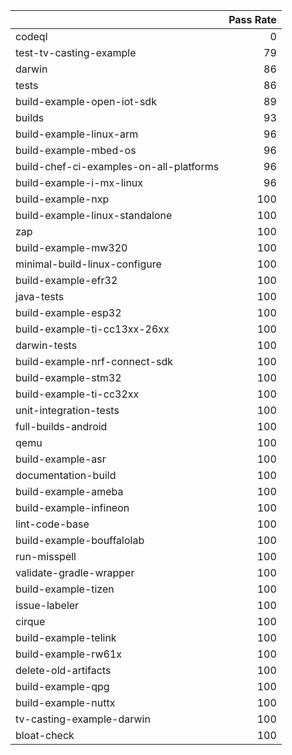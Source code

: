 |                                         |   Pass Rate |
|:----------------------------------------|------------:|
| codeql                                  |           0 |
| test-tv-casting-example                 |          79 |
| darwin                                  |          86 |
| tests                                   |          86 |
| build-example-open-iot-sdk              |          89 |
| builds                                  |          93 |
| build-example-linux-arm                 |          96 |
| build-example-mbed-os                   |          96 |
| build-chef-ci-examples-on-all-platforms |          96 |
| build-example-i-mx-linux                |          96 |
| build-example-nxp                       |         100 |
| build-example-linux-standalone          |         100 |
| zap                                     |         100 |
| build-example-mw320                     |         100 |
| minimal-build-linux-configure           |         100 |
| build-example-efr32                     |         100 |
| java-tests                              |         100 |
| build-example-esp32                     |         100 |
| build-example-ti-cc13xx-26xx            |         100 |
| darwin-tests                            |         100 |
| build-example-nrf-connect-sdk           |         100 |
| build-example-stm32                     |         100 |
| build-example-ti-cc32xx                 |         100 |
| unit-integration-tests                  |         100 |
| full-builds-android                     |         100 |
| qemu                                    |         100 |
| build-example-asr                       |         100 |
| documentation-build                     |         100 |
| build-example-ameba                     |         100 |
| build-example-infineon                  |         100 |
| lint-code-base                          |         100 |
| build-example-bouffalolab               |         100 |
| run-misspell                            |         100 |
| validate-gradle-wrapper                 |         100 |
| build-example-tizen                     |         100 |
| issue-labeler                           |         100 |
| cirque                                  |         100 |
| build-example-telink                    |         100 |
| build-example-rw61x                     |         100 |
| delete-old-artifacts                    |         100 |
| build-example-qpg                       |         100 |
| build-example-nuttx                     |         100 |
| tv-casting-example-darwin               |         100 |
| bloat-check                             |         100 |